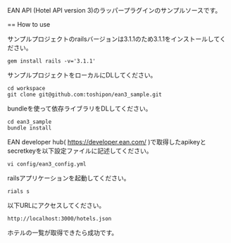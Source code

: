 EAN API (Hotel API version 3)のラッパープラグインのサンプルソースです。

== How to use

サンプルプロジェクトのrailsバージョンは3.1.1のため3.1.1をインストールしてください。

    gem install rails -v='3.1.1'

サンプルプロジェクトをローカルにDLしてください。

    cd workspace
    git clone git@github.com:toshipon/ean3_sample.git

bundleを使って依存ライブラリをDLしてください。

    cd ean3_sample
    bundle install

EAN developer hub( https://developer.ean.com/ )で取得したapikeyとsecretkeyを以下設定ファイルに記述してください。

    vi config/ean3_config.yml

railsアプリケーションを起動してください。

    rials s

以下URLにアクセスしてください。

    http://localhost:3000/hotels.json

ホテルの一覧が取得できたら成功です。
